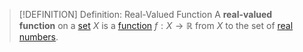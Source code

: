 >[!DEFINITION] Definition: Real-Valued Function
>A **real-valued function** on a [set](../../../Set%20Theory/Set.md) $X$ is a [function](../../Functions/Function.md) $f: X \to \mathbb{R}$ from $X$ to the set of [real numbers](../../../Algebra/Fields/The%20Field%20of%20the%20Real%20Numbers.md).